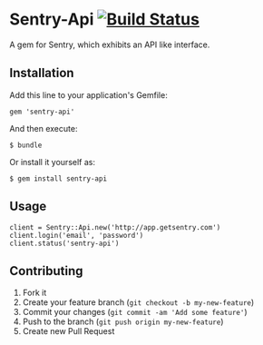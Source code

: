 # Sentry-Api [![Build Status](https://travis-ci.org/clupprich/sentry-api.png?branch=master)](https://travis-ci.org/clupprich/sentry-api)

A gem for Sentry, which exhibits an API like interface.

## Installation

Add this line to your application's Gemfile:

    gem 'sentry-api'

And then execute:

    $ bundle

Or install it yourself as:

    $ gem install sentry-api

## Usage

    client = Sentry::Api.new('http://app.getsentry.com')
    client.login('email', 'password')
    client.status('sentry-api')

## Contributing

1. Fork it
2. Create your feature branch (`git checkout -b my-new-feature`)
3. Commit your changes (`git commit -am 'Add some feature'`)
4. Push to the branch (`git push origin my-new-feature`)
5. Create new Pull Request
